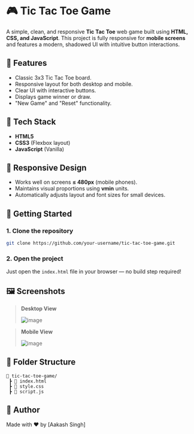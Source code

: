 # 🎮 Tic Tac Toe Game

A simple, clean, and responsive **Tic Tac Toe** web game built using **HTML, CSS, and JavaScript**. This project is fully responsive for **mobile screens** and features a modern, shadowed UI with intuitive button interactions.

## 📱 Features

- Classic 3x3 Tic Tac Toe board.
- Responsive layout for both desktop and mobile.
- Clear UI with interactive buttons.
- Displays game winner or draw.
- "New Game" and "Reset" functionality.

## 🧩 Tech Stack

- **HTML5**
- **CSS3** (Flexbox layout)
- **JavaScript** (Vanilla)

## 📐 Responsive Design

- Works well on screens **≤ 480px** (mobile phones).
- Maintains visual proportions using **vmin** units.
- Automatically adjusts layout and font sizes for small devices.

## 🚀 Getting Started

### 1. Clone the repository
```bash
git clone https://github.com/your-username/tic-tac-toe-game.git
````

### 2. Open the project

Just open the `index.html` file in your browser — no build step required!

## 🖼️ Screenshots

> **Desktop View**
> 
> ![image](https://github.com/user-attachments/assets/716b0bae-7e11-4faa-a70e-89a5b70da2f2)


> **Mobile View**
> 
> ![image](https://github.com/user-attachments/assets/770299c8-a193-4098-a4ae-a0b4f2a015a2)



## 📂 Folder Structure

```
📁 tic-tac-toe-game/
 ┣ 📄 index.html
 ┣ 📄 style.css
 ┣ 📄 script.js
```

## 🙌 Author

Made with ❤️ by \[Aakash Singh]

